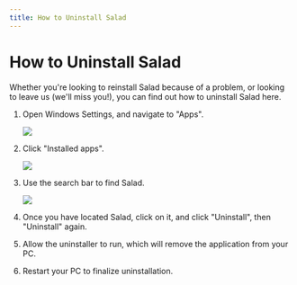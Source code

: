 ```yaml
---
title: How to Uninstall Salad
---
```


# How to Uninstall Salad

Whether you're looking to reinstall Salad because of a problem, or looking to leave us (we'll miss you!), you can find out how to uninstall Salad here.

1. Open Windows Settings, and navigate to "Apps".
   
   ![](https://s3.amazonaws.com/helpscout.net/docs/assets/615b47bfca9e0011a4434693/images/68ac2a6593262c3e08a4f8f3/file-FEDdNg7iDy.png)
2. Click "Installed apps".
   
   ![](https://s3.amazonaws.com/helpscout.net/docs/assets/615b47bfca9e0011a4434693/images/68ac2a3793262c3e08a4f8f2/file-Uyxcp76l3F.png)
3. Use the search bar to find Salad.
   
   ![](https://s3.amazonaws.com/helpscout.net/docs/assets/615b47bfca9e0011a4434693/images/68ac29c093262c3e08a4f8f0/file-4NFh4b8G6t.png)
4. Once you have located Salad, click on it, and click "Uninstall", then "Uninstall" again.
5. Allow the uninstaller to run, which will remove the application from your PC.
6. Restart your PC to finalize uninstallation.

